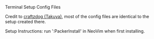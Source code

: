 Terminal Setup Config Files

Credit to [craftzdog (Takuya)](https://github.com/craftzdog/dotfiles-public), most of the config files are identical to the setup created there.

Setup Instructions:
run ':PackerInstall' in NeoVim when first installing.

